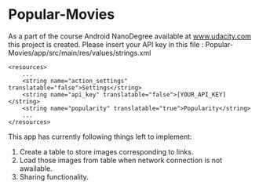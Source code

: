 # Popular-Movies
As a part of the course Android NanoDegree available at www.udacity.com this project is created.
Please insert your API key in this file : Popular-Movies/app/src/main/res/values/strings.xml

```
<resources>
    ...
    <string name="action_settings" translatable="false">Settings</string>
    <string name="api_key" translatable="false">[YOUR_API_KEY]</string>
    <string name="popularity" translatable="true">Popularity</string>
    ...
</resources>
```

This app has currently following things left to implement:
1) Create a table to store images corresponding to links.
2) Load those images from table when network connection is not awailable.
3) Sharing functionality.
